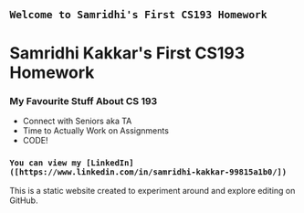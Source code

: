 ## `Welcome to Samridhi's First CS193 Homework`

#  Samridhi Kakkar's First CS193 Homework
### My Favourite Stuff About CS 193

- Connect with Seniors aka TA
- Time to Actually Work on Assignments
- CODE!

### `You can view my [LinkedIn] ([https://www.linkedin.com/in/samridhi-kakkar-99815a1b0/]) `

This is a static website created to experiment around and explore editing on GitHub. 
